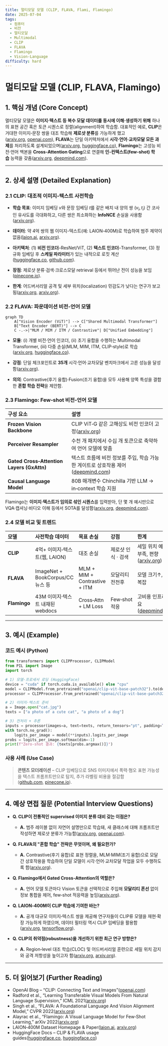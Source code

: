 ```yaml
---
title: 멀티모달 모델 (CLIP, FLAVA, Flami, Flamingo)
date: 2025-07-04
tags:
  - 컴퓨터
  - 비전
  - 멀티모달
  - Multimodal
  - CLIP
  - FLAVA
  - Flamingo
  - Vision-Language
difficulty: hard
---
```


# 멀티모달 모델 (CLIP, FLAVA, Flamingo)

## 1. 핵심 개념 (Core Concept)

멀티모달 모델은 **이미지·텍스트 등 복수 모달 데이터를 동시에 이해·생성하기 위해** 하나의 표현 공간 혹은 토큰 시퀀스로 정렬(alignment)하여 학습함. 대표적인 예로, **CLIP**은 거대한 이미지‑문장 쌍을 대조 학습해 **제로샷 분류**를 가능하게 했고([arxiv.org](https://arxiv.org/abs/2103.00020), [openai.com](https://openai.com/index/clip/)), **FLAVA**는 단일 아키텍처에서 **시각·언어·교차모달 모든 과제**를 처리하도록 설계되었으며([arxiv.org](https://arxiv.org/abs/2112.04482), [huggingface.co](https://huggingface.co/docs/transformers/en/model_doc/flava)), **Flamingo**는 고성능 비전·언어 백본을 **Cross‑Attention Gating**으로 연결해 **인‑컨텍스트(few‑shot) 학습** 능력을 갖춤([arxiv.org](https://arxiv.org/abs/2204.14198), [deepmind.com](https://www.deepmind.com/blog/tackling-multiple-tasks-with-a-single-visual-language-model)).

______________________________________________________________________

## 2. 상세 설명 (Detailed Explanation)

### 2.1 CLIP: 대조적 이미지‑텍스트 사전학습

- **학습 목표**: 이미지 임베딩 $v$와 문장 임베딩 $t$를 같은 배치 내 양의 쌍 $(v_i, t_i)$ 간 코사인 유사도를 극대화하고, 다른 쌍은 최소화하는 **InfoNCE** 손실을 사용함([arxiv.org](https://arxiv.org/abs/2103.00020)).

- **데이터**: 약 4억 쌍의 웹 이미지-텍스트(예: LAION‑400M)로 학습하여 범주 제약이 없음([laion.ai](https://laion.ai/laion-400-open-dataset/), [arxiv.org](https://arxiv.org/abs/2111.02114)).

- **아키텍처**: (1) **비전 인코더**–ResNet/ViT, (2) **텍스트 인코더**–Transformer, (3) 정규화 임베딩 후 **스케일 파라미터**가 있는 내적으로 로짓 계산([huggingface.co](https://huggingface.co/docs/transformers/en/model_doc/clip), [github.com](https://github.com/openai/CLIP)).

- **장점**: 제로샷 분류·검색·크로스모달 retrieval 등에서 뛰어난 전이 성능을 보임([pinecone.io](https://www.pinecone.io/learn/series/image-search/zero-shot-image-classification-clip/)).

- **한계**: 어드버서리얼 공격 및 세부 위치(localization) 민감도가 낮다는 연구가 보고됨([arxiv.org](https://arxiv.org/abs/2402.07410), [arxiv.org](https://arxiv.org/html/2410.02746v1)).

### 2.2 FLAVA: 파운데이션 비전‑언어 모델

```mermaid
graph TD
    A["Vision Encoder (ViT)"] --> C["Shared Multimodal Transformer"]
    B["Text Encoder (BERT)"] --> C
    C -.->|"MLM / MIM / ITM / Contrastive"| D["Unified Embedding"]
```

- **모듈**: (i) 개별 비전·언어 인코더, (ii) 초기 융합을 수행하는 Multimodal Transformer, (iii) 다중 손실(MLM, MIM, ITM, CLIP‑style)로 학습([arxiv.org](https://arxiv.org/abs/2112.04482), [huggingface.co](https://huggingface.co/docs/transformers/en/model_doc/flava)).

- **강점**: 단일 체크포인트로 **35개** 시각·언어·교차모달 벤치마크에서 고른 성능을 달성함([arxiv.org](https://arxiv.org/abs/2112.04482)).

- **의의**: Contrastive(후기 융합)·Fusion(조기 융합)을 모두 사용해 양쪽 특성을 결합한 **혼합 학습 전략**을 제안함.

### 2.3 Flamingo: Few‑shot 비전‑언어 모델

| 구성 요소                                 | 설명                                                                                                                                                                          |
| :---------------------------------------- | :---------------------------------------------------------------------------------------------------------------------------------------------------------------------------- |
| **Frozen Vision Backbone**                | CLIP ViT‑G 같은 고해상도 비전 인코더 고정([arxiv.org](https://arxiv.org/abs/2204.14198))                                                                                      |
| **Perceiver Resampler**                   | 수천 개 패치에서 수십 개 토큰으로 축약하여 언어 모델에 맞춤                                                                                                                   |
| **Gated Cross‑Attention Layers (GxAttn)** | 텍스트 흐름에 비전 정보를 주입, 학습 가능한 게이트로 상호작용 제어([deepmind.com](https://www.deepmind.com/blog/tackling-multiple-tasks-with-a-single-visual-language-model)) |
| **Causal Language Model**                 | 80B 매개변수 Chinchilla 기반 LLM → in‑context 학습 지원                                                                                                                       |

Flamingo는 **이미지·텍스트가 임의로 섞인 시퀀스**를 입력받아, 단 몇 개 예시만으로 VQA·캡셔닝·비디오 이해 등에서 SOTA를 달성함([arxiv.org](https://arxiv.org/abs/2204.14198), [deepmind.com](https://deepmind.com/blog/deepminds-latest-research-at-neurips-2022)).

### 2.4 모델 비교 및 트렌드

| 모델         | 사전학습 데이터                  | 목표 손실                     | 강점               | 한계                                                                                                                          |
| :----------- | :------------------------------- | :---------------------------- | :----------------- | :---------------------------------------------------------------------------------------------------------------------------- |
| **CLIP**     | 4억+ 이미지‑텍스트(웹, LAION)    | 대조 손실                     | 제로샷 인식 · 검색 | 세밀 위치 예민도 부족, 편향([arxiv.org](https://arxiv.org/abs/2402.07410))                                                    |
| **FLAVA**    | ImageNet + BookCorpus/CC 뉴스 등 | MLM + MIM + Contrastive + ITM | 모달리티 전천후    | 모델 크기↑, 학습 복잡                                                                                                         |
| **Flamingo** | 43M 이미지·텍스트 내재된 webdocs | Cross‑Attn + LM Loss          | Few‑shot 적응      | 고비용 인프라 필요([deepmind.com](https://www.deepmind.com/blog/tackling-multiple-tasks-with-a-single-visual-language-model)) |

______________________________________________________________________

## 3. 예시 (Example)

### 코드 예시 (Python)

```python
from transformers import CLIPProcessor, CLIPModel
from PIL import Image
import torch

# 1) 모델·프로세서 로딩 (HuggingFace)
device = "cuda" if torch.cuda.is_available() else "cpu"
model = CLIPModel.from_pretrained("openai/clip-vit-base-patch32").to(device)
processor = CLIPProcessor.from_pretrained("openai/clip-vit-base-patch32")

# 2) 이미지·텍스트 준비
a = Image.open("cat.jpg")
texts = ["a photo of a cute cat", "a photo of a dog"]

# 3) 전처리 + 추론
inputs = processor(images=a, text=texts, return_tensors="pt", padding=True).to(device)
with torch.no_grad():
    logits_per_image = model(**inputs).logits_per_image
probs = logits_per_image.softmax(dim=-1)
print(f"Zero‑shot 결과: {texts[probs.argmax()]}")
```

### 사용 사례 (Use Case)

> **콘텐츠 모더레이션** – CLIP 임베딩으로 SNS 이미지에서 폭력·혐오 표현 가능성을 텍스트 프롬프트만으로 탐지, 추가 라벨링 비용을 절감함([github.com](https://github.com/openai/CLIP), [pinecone.io](https://www.pinecone.io/learn/series/image-search/zero-shot-image-classification-clip/)).

______________________________________________________________________

## 4. 예상 면접 질문 (Potential Interview Questions)

- **Q. CLIP이 전통적인 supervised 이미지 분류 대비 갖는 이점은?**

  - **A.** 범주 레이블 없이 자연어 설명만으로 학습돼, 새 클래스에 대해 프롬프트만 작성하면 제로샷 분류가 가능함([arxiv.org](https://arxiv.org/abs/2103.00020), [openai.com](https://openai.com/index/clip/)).

- **Q. FLAVA의 "혼합 학습" 전략은 무엇이며, 왜 필요한가?**

  - **A.** Contrastive(후기 융합)로 표현 정렬을, MLM·MIM(조기 융합)으로 모달 간 상호작용을 학습하여 단일 모델이 시각·언어·교차모달 작업을 모두 수행하도록 함([arxiv.org](https://arxiv.org/abs/2112.04482)).

- **Q. Flamingo에서 Gated Cross‑Attention의 역할은?**

  - **A.** 언어 모델 토큰마다 Vision 토큰을 선택적으로 주입해 **모달리티 혼선** 없이 정보 통합을 제어, few‑shot 적응력을 높임([arxiv.org](https://arxiv.org/abs/2204.14198)).

- **Q. LAION‑400M이 CLIP 학습에 기여한 바는?**

  - **A.** 공개 대규모 이미지‑텍스트 쌍을 제공해 연구자들이 CLIP류 모델을 재현·확장 가능하게 하였으며, 데이터 필터링 역시 CLIP 임베딩을 활용함([arxiv.org](https://arxiv.org/abs/2111.02114), [tensorflow.org](https://www.tensorflow.org/datasets/catalog/laion400m)).

- **Q. CLIP의 취약점(robustness)을 개선하기 위한 최근 연구 방향은?**

  - **A.** Region‑level 대조 학습(CLOC) 및 어드버서리얼 훈련으로 세밀 위치 감지와 공격 저항성을 높이고자 함([arxiv.org](https://arxiv.org/html/2410.02746v1), [arxiv.org](https://arxiv.org/abs/2402.07410)).

______________________________________________________________________

## 5. 더 읽어보기 (Further Reading)

- OpenAI Blog – “CLIP: Connecting Text and Images”([openai.com](https://openai.com/index/clip/))
- Radford et al., “Learning Transferable Visual Models From Natural Language Supervision,” ICML 2021([arxiv.org](https://arxiv.org/abs/2103.00020))
- Singh et al., “FLAVA: A Foundational Language And Vision Alignment Model,” CVPR 2022([arxiv.org](https://arxiv.org/abs/2112.04482))
- Alayrac et al., “Flamingo: A Visual Language Model for Few‑Shot Learning,” arXiv 2022([arxiv.org](https://arxiv.org/abs/2204.14198))
- LAION‑400M Dataset Homepage & Paper([laion.ai](https://laion.ai/laion-400-open-dataset/), [arxiv.org](https://arxiv.org/abs/2111.02114))
- HuggingFace Docs – CLIP & FLAVA usage guides([huggingface.co](https://huggingface.co/docs/transformers/en/model_doc/clip), [huggingface.co](https://huggingface.co/docs/transformers/en/model_doc/flava))
